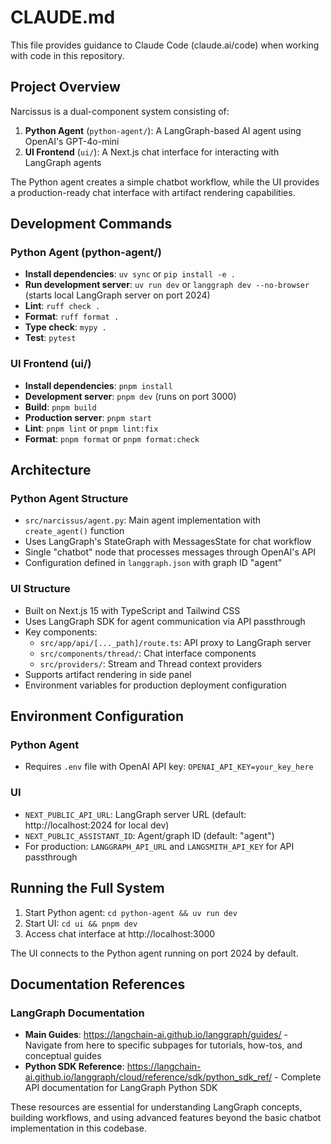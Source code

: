 # CLAUDE.md

This file provides guidance to Claude Code (claude.ai/code) when working with code in this repository.

## Project Overview

Narcissus is a dual-component system consisting of:
1. **Python Agent** (`python-agent/`): A LangGraph-based AI agent using OpenAI's GPT-4o-mini
2. **UI Frontend** (`ui/`): A Next.js chat interface for interacting with LangGraph agents

The Python agent creates a simple chatbot workflow, while the UI provides a production-ready chat interface with artifact rendering capabilities.

## Development Commands

### Python Agent (python-agent/)
- **Install dependencies**: `uv sync` or `pip install -e .`
- **Run development server**: `uv run dev` or `langgraph dev --no-browser` (starts local LangGraph server on port 2024)
- **Lint**: `ruff check .`
- **Format**: `ruff format .`
- **Type check**: `mypy .`
- **Test**: `pytest`

### UI Frontend (ui/)
- **Install dependencies**: `pnpm install`
- **Development server**: `pnpm dev` (runs on port 3000)
- **Build**: `pnpm build`
- **Production server**: `pnpm start`
- **Lint**: `pnpm lint` or `pnpm lint:fix`
- **Format**: `pnpm format` or `pnpm format:check`

## Architecture

### Python Agent Structure
- `src/narcissus/agent.py`: Main agent implementation with `create_agent()` function
- Uses LangGraph's StateGraph with MessagesState for chat workflow
- Single "chatbot" node that processes messages through OpenAI's API
- Configuration defined in `langgraph.json` with graph ID "agent"

### UI Structure
- Built on Next.js 15 with TypeScript and Tailwind CSS
- Uses LangGraph SDK for agent communication via API passthrough
- Key components:
  - `src/app/api/[..._path]/route.ts`: API proxy to LangGraph server
  - `src/components/thread/`: Chat interface components
  - `src/providers/`: Stream and Thread context providers
- Supports artifact rendering in side panel
- Environment variables for production deployment configuration

## Environment Configuration

### Python Agent
- Requires `.env` file with OpenAI API key: `OPENAI_API_KEY=your_key_here`

### UI
- `NEXT_PUBLIC_API_URL`: LangGraph server URL (default: http://localhost:2024 for local dev)
- `NEXT_PUBLIC_ASSISTANT_ID`: Agent/graph ID (default: "agent")
- For production: `LANGGRAPH_API_URL` and `LANGSMITH_API_KEY` for API passthrough

## Running the Full System

1. Start Python agent: `cd python-agent && uv run dev`
2. Start UI: `cd ui && pnpm dev`
3. Access chat interface at http://localhost:3000

The UI connects to the Python agent running on port 2024 by default.

## Documentation References

### LangGraph Documentation
- **Main Guides**: https://langchain-ai.github.io/langgraph/guides/ - Navigate from here to specific subpages for tutorials, how-tos, and conceptual guides
- **Python SDK Reference**: https://langchain-ai.github.io/langgraph/cloud/reference/sdk/python_sdk_ref/ - Complete API documentation for LangGraph Python SDK

These resources are essential for understanding LangGraph concepts, building workflows, and using advanced features beyond the basic chatbot implementation in this codebase.